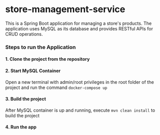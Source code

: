 # store-management-service


This is a Spring Boot application for managing a store's products. The application uses MySQL as its database and provides RESTful APIs for CRUD operations.


### Steps to run the Application

#### 1.  Clone the project from the repository
#### 2.  Start MySQL Container
Open a new terminal with admin/root privileges in the root folder of the project and run the command
`docker-compose up`
#### 3.  Build the project
After MySQL container is up and running, execute `mvn clean install` to build the project
#### 4.  Run the app